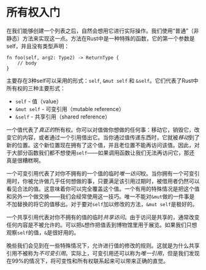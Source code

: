 # 所有权入门

在我们能够创建一个列表之后，自然会想用它进行实际操作。我们使用“普通”（非静态）方法来实现这一点。方法在Rust中是一种特殊的函数，它的第一个参数是self，并且没有类型声明：

```rust,ignore
fn foo(self, arg2: Type2) -> ReturnType {
    // body
}
```

主要存在3种self可以采用的形式：`self`, `&mut self` 和 `&self`。它们代表了Rust中所有权的三种主要形式：

* `self` - 值（value）
* `&mut self` - 可变引用（mutable reference）
* `&self` - 共享引用（shared reference）

一个值代表了*真正的*所有权。你可以对值做你想做的任何事：移动它，销毁它，改变它的内容，或者通过一个引用借出它。当你通过值传递东西时，它就被*移动*到了新的位置。这个新位置现在拥有了这个值，并且老位置不能再访问该值。因此，对于大部分函数我们都不想使用`self`——如果调用函数让我们无法再访问它，那还真是很糟糕啊。

一个可变引用代表了对你不拥有的一个值的临时*唯一访问*权。当你拥有一个可变引用时，你被允许做几乎任何想做的事，只要满足该引用过期时，被借用者仍然可以看见合法的值。这意味着你可以完全覆盖这个值。一个有用的特殊情况是把这个值和另外一个做交换——我们会经常使用这一技巧。唯一不能对`&mut`做的一件事是不加替换的将它的值移出。对于要对`self`加以修改的方法，`&mut self`是极好的。

一个共享引用代表对你不拥有的值的临时*共享访问*。由于访问是共享的，通常改变任何内容是不被允许的。可以把`&`想作把值丢到博物馆里用于展览。如果我们只想观察`self`的值，`&`是很好用的。

晚些我们会见到在一些特殊情况下，允许进行值的修改的规则。这就是为什么共享引用不被称为*不可变引用*。实际上，可变引用还可以称为*唯一引用*，但是我们发现在99%的情况下，将可变性和所有权联系起来可以带来正确的直觉。

